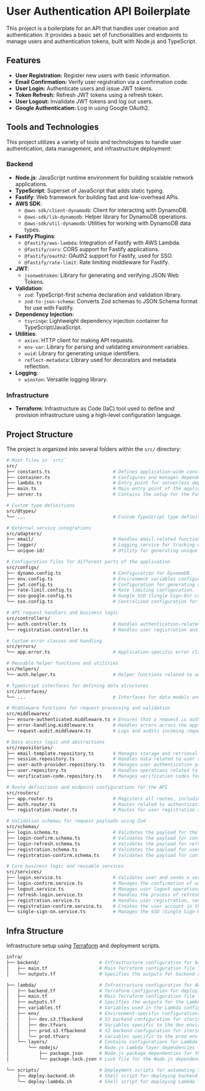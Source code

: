 # User Authentication API Boilerplate

This project is a boilerplate for an API that handles user creation and authentication. It provides a basic set of functionalities and endpoints to manage users and authentication tokens, built with Node.js and TypeScript.

## Features

- **User Registration:** Register new users with basic information.
- **Email Confirmation:** Verify user registration via a confirmation code.
- **User Login:** Authenticate users and issue JWT tokens.
- **Token Refresh:** Refresh JWT tokens using a refresh token.
- **User Logout:** Invalidate JWT tokens and log out users.
- **Google Authentication:** Log in using Google OAuth2.

## Tools and Technologies

This project utilizes a variety of tools and technologies to handle user authentication, data management, and infrastructure deployment:

### Backend

- **Node.js**: JavaScript runtime environment for building scalable network applications.
- **TypeScript**: Superset of JavaScript that adds static typing.
- **Fastify**: Web framework for building fast and low-overhead APIs.
- **AWS SDK**:
  - `@aws-sdk/client-dynamodb`: Client for interacting with DynamoDB.
  - `@aws-sdk/lib-dynamodb`: Helper library for DynamoDB operations.
  - `@aws-sdk/util-dynamodb`: Utilities for working with DynamoDB data types.
- **Fastify Plugins**:
  - `@fastify/aws-lambda`: Integration of Fastify with AWS Lambda.
  - `@fastify/cors`: CORS support for Fastify applications.
  - `@fastify/oauth2`: OAuth2 support for Fastify, used for SSO.
  - `@fastify/rate-limit`: Rate limiting middleware for Fastify.
- **JWT**:
  - `jsonwebtoken`: Library for generating and verifying JSON Web Tokens.
- **Validation**:
  - `zod`: TypeScript-first schema declaration and validation library.
  - `zod-to-json-schema`: Converts Zod schemas to JSON Schema format for use with Fastify.
- **Dependency Injection**:
  - `tsyringe`: Lightweight dependency injection container for TypeScript/JavaScript.
- **Utilities**:
  - `axios`: HTTP client for making API requests.
  - `env-var`: Library for parsing and validating environment variables.
  - `uuid`: Library for generating unique identifiers.
  - `reflect-metadata`: Library used for decorators and metadata reflection.
- **Logging**:
  - `winston`: Versatile logging library.

### Infrastructure

- **Terraform**: Infrastructure as Code (IaC) tool used to define and provision infrastructure using a high-level configuration language.

## Project Structure

The project is organized into several folders within the `src/` directory:

```bash
# Root files in `src/`
src/
├── constants.ts                       # Defines application-wide constants, such as fixed values or configuration settings.
├── container.ts                       # Configures and manages dependency injection using `tsyringe`.
├── lambda.ts                          # Entry point for serverless deployment, configuring the app to run as an AWS Lambda function.
├── main.ts                            # Main entry point of the application, responsible for bootstrapping the app.
├── server.ts                          # Contains the setup for the Fastify HTTP server.

# Custom type definitions
src/@types/
└── ...                                # Custom TypeScript type definitions and interfaces used throughout the application.

# External service integrations
src/adapters/
├── email/                             # Handles email-related functionalities like sending verification codes.
├── logger/                            # Logging service for tracking errors and activities.
└── unique-id/                         # Utility for generating unique identifiers.

# Configuration files for different parts of the application
src/configs/
├── dynamo.config.ts                   # Configuration for DynamoDB.
├── env.config.ts                      # Environment variables configuration.
├── jwt.config.ts                      # Configuration for generating and verifying JWT tokens.
├── rate-limit.config.ts               # Rate limiting configuration.
├── sso-google.config.ts               # Google SSO (Single Sign-On) configuration.
└── sso.config.ts                      # Centralized configuration for integrating multiple SSO providers.

# API request handlers and business logic
src/controllers/
├── auth.controller.ts                 # Handles authentication-related requests.
└── registration.controller.ts         # Handles user registration and confirmation.

# Custom error classes and handling
src/errors/
└── app.error.ts                       # Application-specific error classes.

# Reusable helper functions and utilities
src/helpers/
└── auth.helper.ts                     # Helper functions related to authentication.

# TypeScript interfaces for defining data structures
src/interfaces/
└── ...                                # Interfaces for data models and service responses.

# Middleware functions for request processing and validation
src/middlewares/
├── ensure-authenticated.middleware.ts # Ensures that a request is authenticated.
├── error-handling.middleware.ts       # Handles errors across the application.
└── request-audit.middleware.ts        # Logs and audits incoming requests.

# Data access logic and abstractions
src/repositories/
├── email-template.repository.ts       # Manages storage and retrieval of email templates.
├── session.repository.ts              # Handles data related to user sessions.
├── user-auth-provider.repository.ts   # Manages user authentication providers.
├── user.repository.ts                 # Handles operations related to user data.
└── verification-code.repository.ts    # Manages verification codes for email confirmation.

# Route definitions and endpoint configurations for the API
src/routers/
├── app.router.ts                      # Registers all routes, including general and module-specific routes like /health.
├── auth.router.ts                     # Routes related to authentication (login, logout, etc.).
└── registration.router.ts             # Routes for user registration and email confirmation.

# Validation schemas for request payloads using Zod
src/schemas/
├── login.schema.ts                    # Validates the payload for the login request.
├── login-confirm.schema.ts            # Validates the payload for confirming a login.
├── login-refresh.schema.ts            # Validates the payload for refreshing JWT tokens.
├── registration.schema.ts             # Validates the payload for user registration.
└── registration-confirm.schema.ts     # Validates the payload for confirming user registration.

# Core business logic and reusable services
src/services/
├── login.service.ts                   # Validates user and sends a verification code to the user's email for login confirmation.
├── login-confirm.service.ts           # Manages the confirmation of user login using the verification code.
├── logout.service.ts                  # Manages user logout operations, including token invalidation.
├── refresh-login.service.ts           # Handles the process of refreshing access tokens using a refresh token.
├── registration.service.ts            # Handles user registration, sends a verification code to the user's email for account confirmation.
├── registration-confirm.service.ts    # Creates the user account in the system after successful verification.
└── single-sign-on.service.ts          # Manages the SSO (Single Sign-On) processes for different providers.
```

## Infra Structure

Infrastructure setup using [Terraform](https://www.terraform.io/) and deployment scripts.

```bash
infra/
├── backend/                      # Infrastructure configuration for backend services
│   ├── main.tf                   # Main Terraform configuration file for backend resources.
│   └── outputs.tf                # Specifies the outputs for backend resources, exporting useful information.

├── lambda/                       # Infrastructure configuration for AWS Lambda functions
│   ├── backend.tf                # Terraform configuration for deploying the Lambda function and its resources.
│   ├── main.tf                   # Main Terraform configuration file for the Lambda function setup.
│   ├── outputs.tf                # Specifies the outputs for the Lambda function, exporting useful information.
│   ├── variables.tf              # Variables used in the Lambda configuration.
│   ├── env/                      # Environment-specific configurations for Lambda functions
│   │   ├── dev.s3.tfbackend      # S3 backend configuration for storing the Terraform state file in the dev environment.
│   │   ├── dev.tfvars            # Variables specific to the dev environment.
│   │   ├── prod.s3.tfbackend     # S3 backend configuration for storing the Terraform state file in the prod environment.
│   │   └── prod.tfvars           # Variables specific to the prod environment.
│   └── layers/                   # Contains configurations for Lambda layers
│       └── nodejs/               # Node.js Lambda layer dependencies (e.g., npm packages)
│           ├── package.json      # Node.js package dependencies for the Lambda layer.
│           └── package-lock.json # Lock file for the Node.js dependencies.

└── scripts/                      # Deployment scripts for automating the infrastructure setup
    ├── deploy-backend.sh         # Shell script for deploying backend infrastructure using Terraform.
    └── deploy-lambda.sh          # Shell script for deploying Lambda functions and their configurations using Terraform.
```
